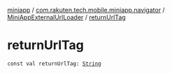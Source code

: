 [miniapp](../../index.md) / [com.rakuten.tech.mobile.miniapp.navigator](../index.md) / [MiniAppExternalUrlLoader](index.md) / [returnUrlTag](./return-url-tag.md)

# returnUrlTag

`const val returnUrlTag: `[`String`](https://kotlinlang.org/api/latest/jvm/stdlib/kotlin/-string/index.html)